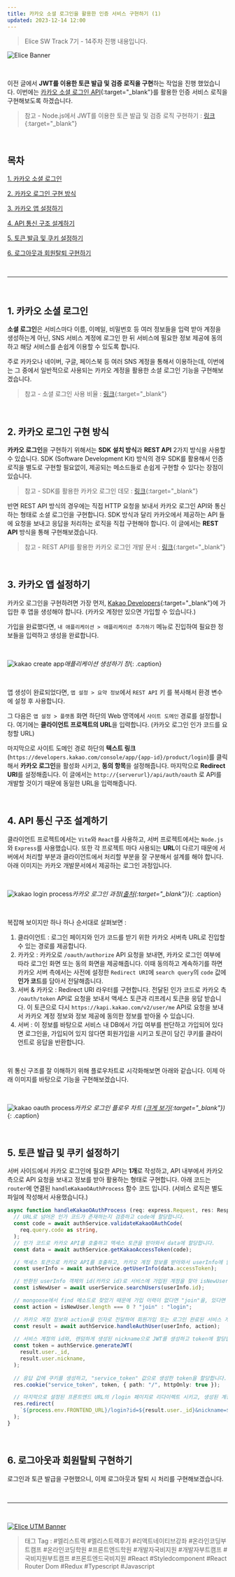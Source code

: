 ```yaml
---
title: 카카오 소셜 로그인을 활용한 인증 서비스 구현하기 (1)
updated: 2023-12-14 12:00
---
```


> Elice SW Track 7기 - 14주차 진행 내용입니다.


![Elice Banner](/blog/assets/elice/SW7_top_banner.png)

&nbsp;

이전 글에서 **JWT를 이용한 토큰 발급 및 검증 로직을 구현**하는 작업을 진행 했었습니다. 이번에는 [카카오 소셜 로그인 API](https://developers.kakao.com/docs/latest/ko/kakaologin/common){:target="_blank"}를 활용한 인증 서비스 로직을 구현해보도록 하겠습니다.

> 참고 - Node.js에서 JWT를 이용한 토큰 발급 및 검증 로직 구현하기 : [링크](https://ji-hoon.github.io/blog/JWT-and-authorization){:target="_blank"}




&nbsp;

## 목차

[1. 카카오 소셜 로그인](#1-카카오-소셜-로그인)

[2. 카카오 로그인 구현 방식](#2-카카오-로그인-구현-방식)

[3. 카카오 앱 설정하기](#3-카카오-앱-설정하기)

[4. API 통신 구조 설계하기](#4-api-통신-구조-설계하기)

[5. 토큰 발급 및 쿠키 설정하기](#5-토큰-발급-및-쿠키-설정하기)

[6. 로그아웃과 회원탈퇴 구현하기](#6-로그아웃과-회원탈퇴-구현하기)



&nbsp;

---

&nbsp;
## 1. 카카오 소셜 로그인

**소셜 로그인**은 서비스마다 이름, 이메일, 비밀번호 등 여러 정보들을 입력 받아 계정을 생성하는게 아닌, SNS 서비스 계정에 로그인 한 뒤 서비스에 필요한 정보 제공에 동의하고 해당 서비스를 손쉽게 이용할 수 있도록 합니다.

주로 카카오나 네이버, 구글, 페이스북 등 여러 SNS 계정을  통해서 이용하는데, 이번에는 그 중에서 일반적으로 사용되는 카카오 계정을 활용한 소셜 로그인 기능을 구현해보겠습니다.

> 참고 - 소셜 로그인 사용 비율 : [링크](http://www.mknews.kr/view?no=30407){:target="_blank"}

&nbsp;

## 2. 카카오 로그인 구현 방식

**카카오 로그인**을 구현하기 위해서는 **SDK 설치 방식**과 **REST API** 2가지 방식을 사용할 수 있습니다. SDK (Software Development Kit) 방식의 경우 SDK를 활용해서 인증 로직을 별도로 구현할 필요없이, 제공되는 메소드들로 손쉽게 구현할 수 있다는 장점이 있습니다. 

> 참고 - SDK를 활용한 카카오 로그인 데모 : [링크](https://developers.kakao.com/tool/demo/login/login){:target="_blank"}

반면 REST API 방식의 경우에는 직접 HTTP 요청을 보내서 카카오 로그인 API와 통신하는 형태로 소셜 로그인을 구현합니다. SDK 방식과 달리 카카오에서 제공하는 API 들에 요청을 보내고 응답을 처리하는 로직을 직접 구현해야 합니다. 이 글에서는 **REST API** 방식을 통해 구현해보겠습니다.

> 참고 - REST API를 활용한 카카오 로그인 개발 문서 : [링크](https://developers.kakao.com/docs/latest/ko/kakaologin/rest-api){:target="_blank"}


&nbsp;

## 3. 카카오 앱 설정하기

카카오 로그인을 구현하려면 가장 먼저, [Kakao Developers](https://developers.kakao.com/){:target="_blank"}에 가입한 후 앱을 생성해야 합니다. (카카오 계정만 있으면 가입할 수 있습니다.)

가입을 완료했다면, `내 애플리케이션 > 애플리케이션 추가하기` 메뉴로 진입하여 필요한 정보들을 입력하고 생성을 완료합니다.

&nbsp;

![kakao create app](/blog/assets/posts/asset-kakao-dev-new-app.png)*애플리케이션 생성하기 창*{: .caption}

&nbsp;

앱 생성이 완료되었다면, `앱 설정 > 요약 정보`에서 `REST API` 키 를 복사해서  환경 변수에 설정 후 사용합니다.

그 다음은 `앱 설정 > 플랫폼` 화면 하단의 Web 영역에서 `사이트 도메인` 경로를 설정합니다. 여기에는 **클라이언트 프로젝트의 URL**을 입력합니다. (카카오 로그인 인가 코드를 요청할 URL)

마지막으로 사이트 도메인 경로 하단의 **텍스트 링크**(`https://developers.kakao.com/console/app/{app-id}/product/login`)를 클릭해서 **카카오 로그인**을 활성화 시키고, **동의 항목**을 설정해줍니다. 마지막으로 **Redirect URI**를 설정해줍니다. 이 글에서는 `http://{serverurl}/api/auth/oauth` 로 API를 개발할 것이기 때문에 동일한 URL을 입력해줍니다.


&nbsp;

## 4. API 통신 구조 설계하기

클라이언트 프로젝트에서는 `Vite`와 `React`를 사용하고, 서버 프로젝트에서는 `Node.js`와 `Express`를 사용했습니다. 또한 각 프로젝트 마다 사용되는 **URL**이 다르기 때문에 서버에서 처리할 부분과 클라이언트에서 처리할 부분을 잘 구분해서 설계를 해야 합니다. 아래 이미지는 카카오 개발문서에서 제공하는 로그인 과정입니다.

&nbsp;

![kakao login process](https://developers.kakao.com/docs/latest/ko/assets/style/images/kakaologin/kakaologin_sequence.png)*카카오 로그인 과정([출처](https://developers.kakao.com/docs/latest/ko/kakaologin/rest-api){:target="_blank"})*{: .caption}

&nbsp;

복잡해 보이지만 하나 하나 순서대로 살펴보면 :

1. 클라이언트 : 로그인 페이지와 인가 코드를 받기 위한 카카오 서버측 URL로 진입할 수 있는 경로를 제공합니다.
2. 카카오 : 카카오로 `/oauth/authorize` API 요청을 보내면, 카카오 로그인 여부에 따라 로그인 화면 또는 동의 화면을 제공해줍니다. 이때 동의하고 계속하기를 하면 카카오 서버 측에서는 사전에 설정한 `Redirect URI`에 `search query`의 `code` 값에 **인가 코드**를 담아서 전달해줍니다. 
3. 서버 & 카카오 : Redirect URI 라우터를 구현합니다. 전달된 인가 코드로 카카오 측 `/oauth/token` API로 요청을 보내서 액세스 토큰과 리프레시 토큰을 응답 받습니다. 이 토큰으로 다시 `https://kapi.kakao.com/v2/user/me` API로 요청을 보내서 카카오 계정 정보와 정보 제공에 동의한 정보를 받아올 수 있습니다.
4. 서버 : 이 정보를 바탕으로 서비스 내 DB에서 가입 여부를 판단하고 가입되어 있다면 로그인을, 가입되어 있지 않다면 회원가입을 시키고 토큰이 담긴 쿠키를 클라이언트로 응답을 반환합니다.
   
&nbsp;

위 통신 구조를 잘 이해하기 위해 플로우차트로 시각화해보면 아래와 같습니다. 이제 아래 이미지를 바탕으로 기능을 구현해보겠습니다.

&nbsp;

![kakao oauth process](/blog/assets/posts/Elice_2ndProject_UI_Specification_SocialLogin_Flowchart_compressed.png)*카카오 로그인 플로우 차트 ([크게 보기](https://ji-hoon.github.io/blog/assets/posts/Elice_2ndProject_UI_Specification_SocialLogin_Flowchart_compressed.png){:target="_blank"})*{: .caption}

&nbsp;

## 5. 토큰 발급 및 쿠키 설정하기

서버 사이드에서 카카오 로그인에 필요한 API는 **1개**로 작성하고, API 내부에서 카카오 측으로 API 요청을 보내고 정보를 받아 활용하는 형태로 구현합니다. 아래 코드는 `router`에 연결된 `handleKakaoOAuthProcess` 함수 코드 입니다. (서비스 로직은 별도 파일에 작성해서 사용했습니다.)

```typescript
async function handleKakaoOAuthProcess (req: express.Request, res: Response) {
  // URL로 넘어온 인가 코드가 존재하는지 검증하고 code에 할당합니다.
  const code = await authService.validateKakaoOAuthCode(
    req.query.code as string,
  );
  // 인가 코드로 카카오 API를 호출하고 액세스 토큰을 받아와서 data에 할당합니다.
  const data = await authService.getKakaoAccessToken(code);

  // 액세스 토큰으로 카카오 API를 호출하고, 카카오 계정 정보를 받아와서 userInfo에 할당합니다.
  const userInfo = await authService.getUserInfo(data.accessToken);

  // 반환된 userInfo 객체의 id(카카오 id)로 서비스에 가입된 계정을 찾아 isNewUser에 할당합니다.
  const isNewUser = await userService.searchUsers(userInfo.id);

  // mongoose에서 find 메소드로 찾았기 때문에 가입 이력이 없다면 "join"을, 있다면 "login"을 action에 할당합니다.
  const action = isNewUser.length === 0 ? "join" : "login";

  // 카카오 계정 정보와 action을 인자로 전달하여 회원가입 또는 로그인 완료된 서비스 계정 정보를 result에 할당합니다.
  const result = await authService.handleAuthUser(userInfo, action);
  
  // 서비스 계정의 id와, 랜덤하게 생성된 nickname으로 JWT를 생성하고 token에 할당합니다.
  const token = authService.generateJWT(
    result.user._id,
    result.user.nickname,
  );
  
  // 응답 값에 쿠키를 생성하고, "service_token" 값으로 생성한 token을 할당합니다. 이 때 httpOnly옵션을 true로 설정하여 브라우저에서 쿠키에 접근하지 못하도록 제한합니다.
  res.cookie("service_token", token, { path: "/", httpOnly: true });

  // 마지막으로 설정된 프론트엔드 URL의 /login 페이지로 리다이렉트 시키고, 생성된 계정의 id와 nickname을 search query로 넘겨주어서 클라이언트에서 활용할 수 있도록 제공합니다.
  res.redirect(
    `${process.env.FRONTEND_URL}/login?id=${result.user._id}&nickname=${result.user.nickname}`,
  );
}
```

&nbsp;

## 6. 로그아웃과 회원탈퇴 구현하기

로그인과 토큰 발급을 구현했으니, 이제 로그아웃과 탈퇴 시 처리를 구현해보겠습니다.



&nbsp;

---
&nbsp;

[![Elice UTM Banner](/blog/assets/elice/SW7_jihoonkim_bottom_banner.png)](https://elice.training/track/sw?utm_source=sw7&utm_medium=blog&utm_campaign=challenge&utm_content=m2gzitm8b)
&nbsp;
> 태그 Tag : #엘리스트랙 #엘리스트랙후기 #리액트네이티브강좌 #온라인코딩부트캠프 #온라인코딩학원 #프론트엔드학원 #개발자국비지원 #개발자부트캠프 #국비지원부트캠프 #프론트엔드국비지원 #React #Styledcomponent #React Router Dom #Redux #Typescript #Javascript